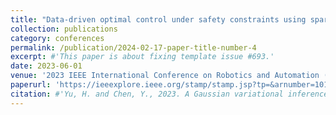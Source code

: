 ```yaml
---
title: "Data-driven optimal control under safety constraints using sparse Koopman approximation"
collection: publications
category: conferences
permalink: /publication/2024-02-17-paper-title-number-4
excerpt: #'This paper is about fixing template issue #693.'
date: 2023-06-01
venue: '2023 IEEE International Conference on Robotics and Automation (ICRA)'
paperurl: 'https://ieeexplore.ieee.org/stamp/stamp.jsp?tp=&arnumber=10160641'
citation: #'Yu, H. and Chen, Y., 2023. A Gaussian variational inference approach to motion planning. IEEE Robotics and Automation Letters, 8(5), pp.2518-2525.'
---
```

